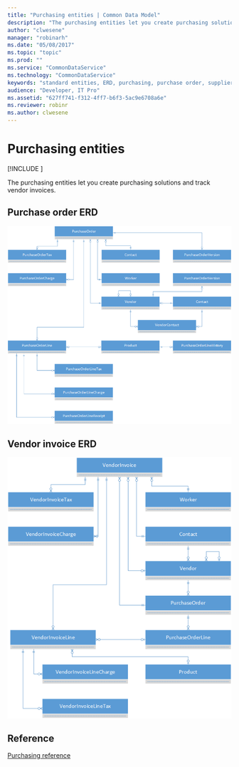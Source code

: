 ```yaml
---
title: "Purchasing entities | Common Data Model"
description: "The purchasing entities let you create purchasing solutions and track vendor invoices."
author: "clwesene"
manager: "robinarh"
ms.date: "05/08/2017"
ms.topic: "topic"
ms.prod: ""
ms.service: "CommonDataService"
ms.technology: "CommonDataService"
keywords: "standard entities, ERD, purchasing, purchase order, supplier invoice"
audience: "Developer, IT Pro"
ms.assetid: "627ff741-f312-4ff7-b6f3-5ac9e6708a6e"
ms.reviewer: robinr
ms.author: clwesene
---
```


# Purchasing entities

[!INCLUDE [](../includes/new-version-cdm.md)]


The purchasing entities let you create purchasing solutions and track vendor invoices.

## Purchase order ERD

![Purchase Order ERD](media/purchase-order.png "Purchase order ERD")

## Vendor invoice ERD

![Supplier Invoice ERD](media/vendor-invoice.png "Vendor invoice ERD")

## Reference

[Purchasing reference](entity-tables/purchasing.md "Purchasing reference")
